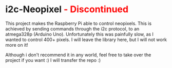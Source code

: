 # i2c-Neopixel <font color="red">- Discontinued</font>
This project makes the Raspberry Pi able to control neopixels. This is achieved by sending commands through the i2c protocol, to an atmega328p (Arduino Uno). Unfortunately this was painfully slow, as I wanted to control 400+ pixels. I will leave the library here, but I will not work more on it!

Although i don't recommend it in any world, feel free to take over the project if you want :) I will transfer the repo :)
